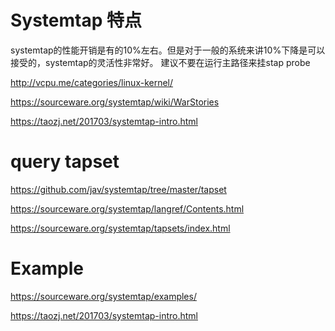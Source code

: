 Systemtap 特点
=========================================

systemtap的性能开销是有的10%左右。但是对于一般的系统来讲10%下降是可以接受的，systemtap的灵活性非常好。 建议不要在运行主路径来挂stap probe


http://vcpu.me/categories/linux-kernel/

https://sourceware.org/systemtap/wiki/WarStories

https://taozj.net/201703/systemtap-intro.html

# query tapset 

https://github.com/jav/systemtap/tree/master/tapset

https://sourceware.org/systemtap/langref/Contents.html

https://sourceware.org/systemtap/tapsets/index.html



# Example 

https://sourceware.org/systemtap/examples/

https://taozj.net/201703/systemtap-intro.html

